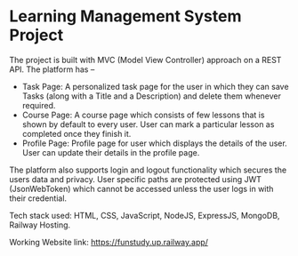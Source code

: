 # Learning Management System Project

The project is built with MVC (Model View Controller) approach on a REST API. The platform has –
- Task Page: A personalized task page for the user in which they can save Tasks (along with a Title and a Description) and delete them whenever required.
- Course Page: A course page which consists of few lessons that is shown by default to every user. User can mark a particular lesson as completed once they finish it.
- Profile Page: Profile page for user which displays the details of the user. User can update their details in the profile page.

The platform also supports login and logout functionality which secures the users data and privacy. User specific paths are protected using JWT (JsonWebToken) which cannot be accessed unless the user logs in with their credential.

Tech stack used: HTML, CSS, JavaScript, NodeJS, ExpressJS, MongoDB, Railway Hosting. 

Working Website link: https://funstudy.up.railway.app/
